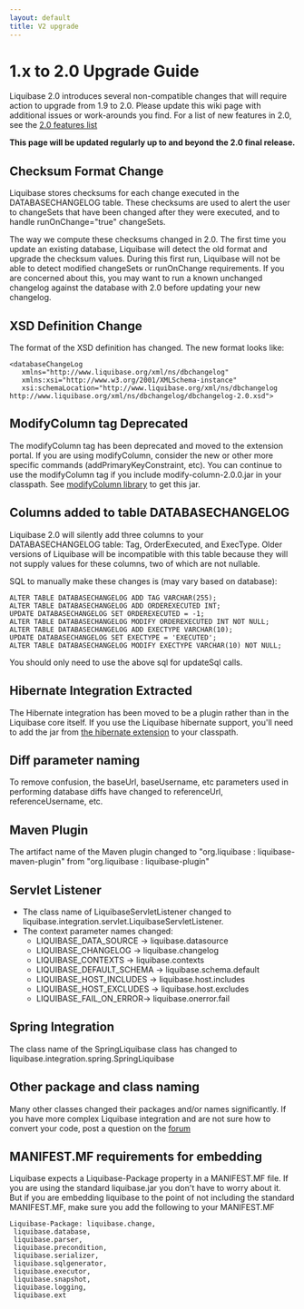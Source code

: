 ```yaml
---
layout: default
title: V2 upgrade
---
```


# 1.x to 2.0 Upgrade Guide #

Liquibase 2.0 introduces several non-compatible changes that will require action to upgrade from 1.9 to 2.0.  Please update this wiki page with additional issues or work-arounds you find.  For a list of new features in 2.0, see the [2.0 features list](v2_features)

**This page will be updated regularly up to and beyond the 2.0 final release.**

## Checksum Format Change ##
Liquibase stores checksums for each change executed in the DATABASECHANGELOG table.  These checksums are used to alert the user to changeSets that have been changed after they were executed, and to handle runOnChange="true" changeSets.  

The way we compute these checksums changed in 2.0.  The first time you update an existing database, Liquibase will detect the old format and upgrade the checksum values.  During this first run, Liquibase will not be able to detect modified changeSets or runOnChange requirements.  If you are concerned about this, you may want to run a known unchanged changelog against the database with 2.0 before updating your new changelog.

## XSD Definition Change ##

The format of the XSD definition has changed.  The new format looks like:

    <databaseChangeLog
       xmlns="http://www.liquibase.org/xml/ns/dbchangelog"
       xmlns:xsi="http://www.w3.org/2001/XMLSchema-instance"
       xsi:schemaLocation="http://www.liquibase.org/xml/ns/dbchangelog http://www.liquibase.org/xml/ns/dbchangelog/dbchangelog-2.0.xsd">


## ModifyColumn tag Deprecated ##

The modifyColumn tag has been deprecated and moved to the extension portal.  If you are using modifyColumn, consider the new <modifyDataType> or other more specific commands (addPrimaryKeyConstraint, etc).  You can continue to use the modifyColumn tag if you include modify-column-2.0.0.jar in your classpath.  See [modifyColumn library](http://liquibase.jira.com/wiki/display/CONTRIB/ModifyColumn+Change) to get this jar.

## Columns added to table DATABASECHANGELOG ##

Liquibase 2.0 will silently add three columns to your DATABASECHANGELOG table:  Tag, OrderExecuted, and ExecType.  Older versions of Liquibase will be incompatible with this table because they will not supply values for these columns, two of which are not nullable.

SQL to manually make these changes is (may vary based on database):

    ALTER TABLE DATABASECHANGELOG ADD TAG VARCHAR(255);
    ALTER TABLE DATABASECHANGELOG ADD ORDEREXECUTED INT;
    UPDATE DATABASECHANGELOG SET ORDEREXECUTED = -1;
    ALTER TABLE DATABASECHANGELOG MODIFY ORDEREXECUTED INT NOT NULL;
    ALTER TABLE DATABASECHANGELOG ADD EXECTYPE VARCHAR(10);
    UPDATE DATABASECHANGELOG SET EXECTYPE = 'EXECUTED';
    ALTER TABLE DATABASECHANGELOG MODIFY EXECTYPE VARCHAR(10) NOT NULL;

You should only need to use the above sql for updateSql calls.

## Hibernate Integration Extracted ##

The Hibernate integration has been moved to be a plugin rather than in the Liquibase core itself.  If you use the Liquibase hibernate support, you'll need to add the jar from [the hibernate extension](http://liquibase.jira.com/wiki/display/CONTRIB/Hibernate+Integration) to your classpath.

## Diff parameter naming ##

To remove confusion, the baseUrl, baseUsername, etc parameters used in performing database diffs have changed to referenceUrl, referenceUsername, etc.

## Maven Plugin ##

The artifact name of the Maven plugin changed to "org.liquibase : liquibase-maven-plugin" from "org.liquibase : liquibase-plugin"

## Servlet Listener ##

  * The class name of LiquibaseServletListener changed to liquibase.integration.servlet.LiquibaseServletListener.  
  * The context parameter names changed:
    * LIQUIBASE_DATA_SOURCE -> liquibase.datasource
    * LIQUIBASE_CHANGELOG -> liquibase.changelog
    * LIQUIBASE_CONTEXTS -> liquibase.contexts
    * LIQUIBASE_DEFAULT_SCHEMA -> liquibase.schema.default
    * LIQUIBASE_HOST_INCLUDES -> liquibase.host.includes
    * LIQUIBASE_HOST_EXCLUDES -> liquibase.host.excludes
    * LIQUIBASE_FAIL_ON_ERROR-> liquibase.onerror.fail




## Spring Integration ##

The class name of the SpringLiquibase class has changed to liquibase.integration.spring.SpringLiquibase

## Other package and class naming ##

Many other classes changed their packages and/or names significantly.  If you have more complex Liquibase integration and are not sure how to convert your code, post a question on the [forum](http://liquibase.org/forum)

## MANIFEST.MF requirements for embedding ##

Liquibase expects a Liquibase-Package property in a MANIFEST.MF file.  If you are using the standard liquibase.jar you don't have to worry about it. But if you are embedding liquibase to the point of not including the standard MANIFEST.MF, make sure you add the following to your MANIFEST.MF

    Liquibase-Package: liquibase.change,
     liquibase.database,
     liquibase.parser,
     liquibase.precondition,
     liquibase.serializer,
     liquibase.sqlgenerator,
     liquibase.executor,
     liquibase.snapshot,
     liquibase.logging,
     liquibase.ext
